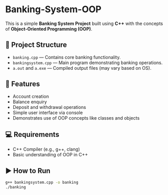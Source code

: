 # Banking-System-OOP

This is a simple **Banking System Project** built using **C++** with the concepts of **Object-Oriented Programming (OOP)**.

## 📁 Project Structure

- `banking.cpp` — Contains core banking functionality.
- `bankingsystem.cpp` — Main program demonstrating banking operations.
- `a.out` and `a.exe` — Compiled output files (may vary based on OS).

## 🧠 Features

- Account creation  
- Balance enquiry  
- Deposit and withdrawal operations  
- Simple user interface via console  
- Demonstrates use of OOP concepts like classes and objects

## 💻 Requirements

- C++ Compiler (e.g., g++, clang)
- Basic understanding of OOP in C++

## ▶️ How to Run

```bash
g++ bankingsystem.cpp -o banking
./banking

